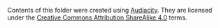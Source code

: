 Contents of this folder were created using [Audiacity](https://www.audacityteam.org/). They are licensed under the [Creative Commons Attribution ShareAlike 4.0](https://creativecommons.org/licenses/by-sa/4.0/) terms.